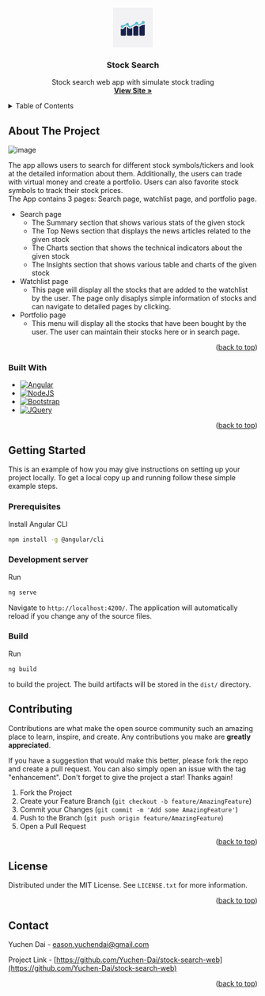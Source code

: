  <!-- Improved compatibility of back to top link: See: https://github.com/othneildrew/Best-README-Template/pull/73 -->
<a name="readme-top"></a>


<!-- PROJECT SHIELDS -->
<!--
*** I'm using markdown "reference style" links for readability.
*** Reference links are enclosed in brackets [ ] instead of parentheses ( ).
*** See the bottom of this document for the declaration of the reference variables
*** for contributors-url, forks-url, etc. This is an optional, concise syntax you may use.
*** https://www.markdownguide.org/basic-syntax/#reference-style-links
-->


<!-- PROJECT LOGO -->
<br />
<div align="center">
  <a href="https://github.com/Yuchen-Dai/stock-search-web">
    <img src="src/assets/img/ic_app-playstore.png" alt="Logo" width="80" height="80">
  </a>

<h3 align="center">Stock Search</h3>

  <p align="center">
    Stock search web app with simulate stock trading
    <br />
    <a href="https://stock-search-backend-346009.wl.r.appspot.com/"><strong>View Site »</strong></a>
    <br />

  </p>
</div>

<!-- TABLE OF CONTENTS -->
<details>
  <summary>Table of Contents</summary>
  <ol>
    <li>
      <a href="#about-the-project">About The Project</a>
      <ul>
        <li><a href="#built-with">Built With</a></li>
      </ul>
    </li>
    <li>
      <a href="#getting-started">Getting Started</a>
      <ul>
        <li><a href="#prerequisites">Prerequisites</a></li>
        <li><a href="#installation">Installation</a></li>
      </ul>
    </li>
    <li><a href="#contributing">Contributing</a></li>
    <li><a href="#license">License</a></li>
    <li><a href="#contact">Contact</a></li>
  </ol>
</details>

<!-- ABOUT THE PROJECT -->
## About The Project
![image](https://user-images.githubusercontent.com/39274261/199521504-cf44de5d-287b-46a7-ac38-9cba17c0a9e7.png)

The app allows users to search for different stock symbols/tickers and look at the detailed information about them. Additionally, the users can trade with virtual money and create a portfolio. Users can also favorite stock symbols to track their stock prices.<br />
The App contains 3 pages: Search page, watchlist page, and portfolio page.
* Search page
  * The Summary section that shows various stats of the given stock
  * The Top News section that displays the news articles related to the given stock
  * The Charts section that shows the technical indicators about the given stock
  * The Insights section that shows various table and charts of the given stock
* Watchlist page
  * This page will display all the stocks that are added to the watchlist by the user. The page only disaplys simple information of stocks and can navigate to detailed pages by clicking.
* Portfolio page
  * This menu will display all the stocks that have been bought by the user. The user can maintain their stocks here or in search page.

<p align="right">(<a href="#readme-top">back to top</a>)</p>



### Built With

* [![Angular][Angular.io]][Angular-url]
* [![NodeJS][Node.io]][Node-url]
* [![Bootstrap][Bootstrap.com]][Bootstrap-url]
* [![JQuery][JQuery.com]][JQuery-url]


<p align="right">(<a href="#readme-top">back to top</a>)</p>



<!-- GETTING STARTED -->
## Getting Started

This is an example of how you may give instructions on setting up your project locally.
To get a local copy up and running follow these simple example steps.

### Prerequisites

Install Angular CLI
  ```sh
  npm install -g @angular/cli
  ```
  
### Development server
Run
  ```sh
  ng serve
  ```
Navigate to `http://localhost:4200/`. The application will automatically reload if you change any of the source files.

### Build

Run
  ```sh
  ng build
  ```
to build the project. The build artifacts will be stored in the `dist/` directory.


<!-- CONTRIBUTING -->
## Contributing

Contributions are what make the open source community such an amazing place to learn, inspire, and create. Any contributions you make are **greatly appreciated**.

If you have a suggestion that would make this better, please fork the repo and create a pull request. You can also simply open an issue with the tag "enhancement".
Don't forget to give the project a star! Thanks again!

1. Fork the Project
2. Create your Feature Branch (`git checkout -b feature/AmazingFeature`)
3. Commit your Changes (`git commit -m 'Add some AmazingFeature'`)
4. Push to the Branch (`git push origin feature/AmazingFeature`)
5. Open a Pull Request

<p align="right">(<a href="#readme-top">back to top</a>)</p>



<!-- LICENSE -->
## License

Distributed under the MIT License. See `LICENSE.txt` for more information.

<p align="right">(<a href="#readme-top">back to top</a>)</p>



<!-- CONTACT -->
## Contact

Yuchen Dai - eason.yuchendai@gmail.com

Project Link - [https://github.com/Yuchen-Dai/stock-search-web](https://github.com/Yuchen-Dai/stock-search-web)

<p align="right">(<a href="#readme-top">back to top</a>)</p>


<!-- MARKDOWN LINKS & IMAGES -->
<!-- https://www.markdownguide.org/basic-syntax/#reference-style-links -->
[contributors-shield]: https://img.shields.io/github/contributors/github_username/repo_name.svg?style=for-the-badge
[contributors-url]: https://github.com/Yuchen-Dai/stock-search-web/graphs/contributors
[forks-shield]: https://img.shields.io/github/forks/github_username/repo_name.svg?style=for-the-badge
[forks-url]: https://github.com/Yuchen-Dai/stock-search-web/network/members
[stars-shield]: https://img.shields.io/github/stars/github_username/repo_name.svg?style=for-the-badge
[stars-url]: https://github.com/Yuchen-Dai/stock-search-web/stargazers
[issues-shield]: https://img.shields.io/github/issues/github_username/repo_name.svg?style=for-the-badge
[issues-url]: https://github.com/Yuchen-Dai/stock-search-web/issues
[license-shield]: https://img.shields.io/github/license/github_username/repo_name.svg?style=for-the-badge
[license-url]: https://github.com/Yuchen-Dai/stock-search-web/blob/master/LICENSE.txt
[linkedin-shield]: https://img.shields.io/badge/-LinkedIn-black.svg?style=for-the-badge&logo=linkedin&colorB=555
[linkedin-url]: https://linkedin.com/in/linkedin_username
[product-screenshot]: https://user-images.githubusercontent.com/39274261/199491386-81cf421a-18e0-47f1-92ed-60a1715bffaf.png
[Next.js]: https://img.shields.io/badge/next.js-000000?style=for-the-badge&logo=nextdotjs&logoColor=white
[Next-url]: https://nextjs.org/
[React.js]: https://img.shields.io/badge/React-20232A?style=for-the-badge&logo=react&logoColor=61DAFB
[React-url]: https://reactjs.org/
[Vue.js]: https://img.shields.io/badge/Vue.js-35495E?style=for-the-badge&logo=vuedotjs&logoColor=4FC08D
[Vue-url]: https://vuejs.org/
[Angular.io]: https://img.shields.io/badge/Angular-DD0031?style=for-the-badge&logo=angular&logoColor=white
[Angular-url]: https://angular.io/
[Svelte.dev]: https://img.shields.io/badge/Svelte-4A4A55?style=for-the-badge&logo=svelte&logoColor=FF3E00
[Svelte-url]: https://svelte.dev/
[Laravel.com]: https://img.shields.io/badge/Laravel-FF2D20?style=for-the-badge&logo=laravel&logoColor=white
[Laravel-url]: https://laravel.com
[Bootstrap.com]: https://img.shields.io/badge/Bootstrap-563D7C?style=for-the-badge&logo=bootstrap&logoColor=white
[Bootstrap-url]: https://getbootstrap.com
[JQuery.com]: https://img.shields.io/badge/jQuery-0769AD?style=for-the-badge&logo=jquery&logoColor=white
[JQuery-url]: https://jquery.com 
[Android.com]: https://img.shields.io/badge/Android_Studio-EFEFEF?style=for-the-badge&logo=Android&logoColor=green 
[Android-url]: https://developer.android.com/studio
[Node-url]:https://nodejs.org/en/
[Node.io]: https://img.shields.io/badge/Node.js-EFEFEF?style=for-the-badge&logo=node.js&logoColor=green




